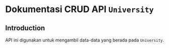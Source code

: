 # Dokumentasi CRUD API `University`
## Introduction
API ini digunakan untuk mengambil data-data yang berada pada `University`.
